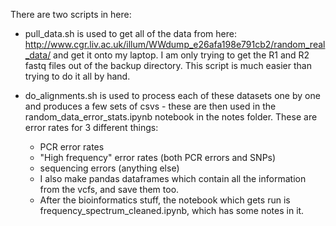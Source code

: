 There are two scripts in here:
 - pull_data.sh is used to get all of the data from here: http://www.cgr.liv.ac.uk/illum/WWdump_e26afa198e791cb2/random_real_data/
 and get it onto my laptop. I am only trying to get the R1 and R2 fastq files out of the backup directory. 
 This script is much easier than trying to do it all by hand. 

 - do_alignments.sh is used to process each of these datasets one by one and produces a few sets of csvs - these are then used in the
 random_data_error_stats.ipynb notebook in the notes folder. These are error rates for 3 different things:
    - PCR error rates 
    - "High frequency" error rates (both PCR errors and SNPs)
    - sequencing errors (anything else)
    - I also make pandas dataframes which contain all the information from the vcfs, and save them too. 
    - After the bioinformatics stuff, the notebook which gets run is frequency_spectrum_cleaned.ipynb, 
    which has some notes in it. 